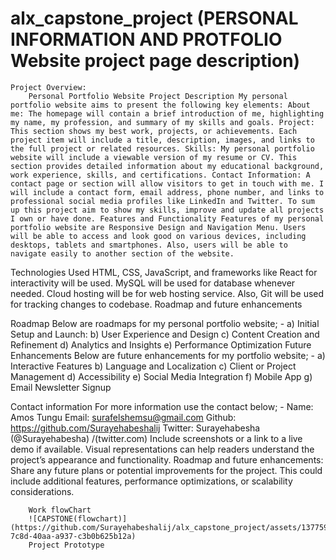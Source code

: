 # alx_capstone_project  (PERSONAL INFORMATION AND PROTFOLIO Website project page description)

    Project Overview:
        Personal Portfolio Website Project Description My personal portfolio website aims to present the following key elements: About me: The homepage will contain a brief introduction of me, highlighting my name, my profession, and summary of my skills and goals. Project: This section shows my best work, projects, or achievements. Each project item will include a title, description, images, and links to the full project or related resources. Skills: My personal portfolio website will include a viewable version of my resume or CV. This section provides detailed information about my educational background, work experience, skills, and certifications. Contact Information: A contact page or section will allow visitors to get in touch with me. I will include a contact form, email address, phone number, and links to professional social media profiles like LinkedIn and Twitter. To sum up this project aim to show my skills, improve and update all projects I own or have done. Features and Functionality Features of my personal portfolio website are Responsive Design and Navigation Menu. Users will be able to access and look good on various devices, including desktops, tablets and smartphones. Also, users will be able to navigate easily to another section of the website.
Technologies Used HTML, CSS, JavaScript, and frameworks like React for interactivity will be used. MySQL will be used for database whenever needed. Cloud hosting will be for web hosting service. Also, Git will be used for tracking changes to codebase. Roadmap and future enhancements

Roadmap Below are roadmaps for my personal portfolio website; - a) Initial Setup and Launch: b) User Experience and Design c) Content Creation and Refinement d) Analytics and Insights e) Performance Optimization Future Enhancements Below are future enhancements for my portfolio website; - a) Interactive Features b) Language and Localization c) Client or Project Management d) Accessibility e) Social Media Integration f) Mobile App g) Email Newsletter Signup

Contact information For more information use the contact below; - Name: Amos Tungu Email: surafelshemsu@gmail.com Github: https://github.com/Surayehabeshalij Twitter: Surayehabesha (@Surayehabesha) /(twitter.com)
        Include screenshots or a link to a live demo if available. Visual representations can help readers understand the project’s appearance and functionality.
    Roadmap and future enhancements:
        Share any future plans or potential improvements for the project. This could include additional features, performance optimizations, or scalability considerations.
        
        Work flowChart
        ![CAPSTONE(flowchart)](https://github.com/Surayehabeshalij/alx_capstone_project/assets/137759541/21edc57d-7c8d-40aa-a937-c3b0b625b12a)
        Project Prototype
        

